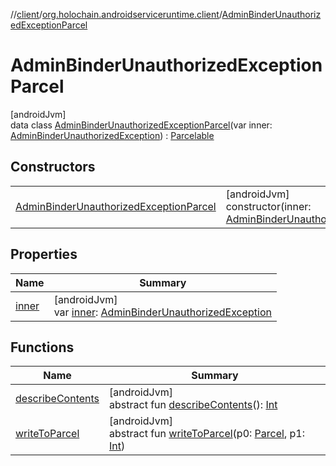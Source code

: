 //[client](../../../index.md)/[org.holochain.androidserviceruntime.client](../index.md)/[AdminBinderUnauthorizedExceptionParcel](index.md)

# AdminBinderUnauthorizedExceptionParcel

[androidJvm]\
data class [AdminBinderUnauthorizedExceptionParcel](index.md)(var inner: [AdminBinderUnauthorizedException](../-admin-binder-unauthorized-exception/index.md)) : [Parcelable](https://developer.android.com/reference/kotlin/android/os/Parcelable.html)

## Constructors

| | |
|---|---|
| [AdminBinderUnauthorizedExceptionParcel](-admin-binder-unauthorized-exception-parcel.md) | [androidJvm]<br>constructor(inner: [AdminBinderUnauthorizedException](../-admin-binder-unauthorized-exception/index.md)) |

## Properties

| Name | Summary |
|---|---|
| [inner](inner.md) | [androidJvm]<br>var [inner](inner.md): [AdminBinderUnauthorizedException](../-admin-binder-unauthorized-exception/index.md) |

## Functions

| Name | Summary |
|---|---|
| [describeContents](../-runtime-network-config-ffi-parcel/index.md#-1578325224%2FFunctions%2F275946699) | [androidJvm]<br>abstract fun [describeContents](../-runtime-network-config-ffi-parcel/index.md#-1578325224%2FFunctions%2F275946699)(): [Int](https://kotlinlang.org/api/core/kotlin-stdlib/kotlin/-int/index.html) |
| [writeToParcel](../-runtime-network-config-ffi-parcel/index.md#-1754457655%2FFunctions%2F275946699) | [androidJvm]<br>abstract fun [writeToParcel](../-runtime-network-config-ffi-parcel/index.md#-1754457655%2FFunctions%2F275946699)(p0: [Parcel](https://developer.android.com/reference/kotlin/android/os/Parcel.html), p1: [Int](https://kotlinlang.org/api/core/kotlin-stdlib/kotlin/-int/index.html)) |